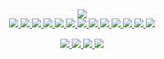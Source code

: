 <div align="center">
  <picture>
    <source media="(prefers-color-scheme: dark)" 
      srcset="https://github-readme-stats-guylepage3.vercel.app/api?username=guylepage3&show_icons=false&bg_color=000000&title_color=ffffff&icon_color=ffffff&text_color=ffffff&hide_border=true&border_color=31363c&count_private=true&include_all_commits=true&hide=contribs&custom_title=GitHub%20Stats&ring_color=ffffff&card_width=290">
    <img src="https://github-readme-stats-guylepage3.vercel.app/api?username=guylepage3&show_icons=false&bg_color=1f6feb&title_color=ffffff&icon_color=ffffff&text_color=ffffff&hide_border=true&border_color=d1d7dd&count_private=true&include_all_commits=true&hide=contribs&custom_title=GitHub%20Stats&ring_color=ffffff&card_width=290">
  </picture>
</div>

<div align="center" style="display: inline_block">
  <a href="https://developer.mozilla.org/en-US/docs/Learn/Getting_started_with_the_web/JavaScript_basics" target="_blank">
    <picture>
      <source 
        media="(prefers-color-scheme: dark)" 
        srcset="https://img.shields.io/badge/JavaScript-000000?style=for-the-badge&logo=javascript&logoColor=white">
      <img src="https://img.shields.io/badge/JavaScript-1f6feb?style=for-the-badge&logo=javascript&logoColor=white">
    </picture>
  </a>
  <a href="https://www.typescriptlang.org/" target="_blank">
    <picture>
      <source 
        media="(prefers-color-scheme: dark)" 
        srcset="https://img.shields.io/badge/TypeScript-000000?style=for-the-badge&logo=typescript&logoColor=white">
      <img src="https://img.shields.io/badge/TypeScript-1f6feb?style=for-the-badge&logo=typescript&logoColor=white">
    </picture>
  </a>
  <a href="https://nextjs.org/" target="_blank">
    <picture>
      <source 
        media="(prefers-color-scheme: dark)" 
        srcset="https://img.shields.io/badge/NextJS-000000?style=for-the-badge&logo=next.js&logoColor=white">
      <img src="https://img.shields.io/badge/NextJS-1f6feb?style=for-the-badge&logo=next.js&logoColor=white">
    </picture>
  </a>
  <a href="https://react.dev/" target="_blank">
    <picture>
      <source 
        media="(prefers-color-scheme: dark)" 
        srcset="https://img.shields.io/badge/React-000000?style=for-the-badge&logo=react&logoColor=white">
      <img src="https://img.shields.io/badge/React-1f6feb?style=for-the-badge&logo=react&logoColor=white">
    </picture>
  </a>
  <a href="https://developer.mozilla.org/en-US/docs/Glossary/HTML5" target="_blank">
    <picture>
      <source 
        media="(prefers-color-scheme: dark)" 
        srcset="https://img.shields.io/badge/HTML5-000000?style=for-the-badge&logo=html5&logoColor=white">
      <img src="https://img.shields.io/badge/HTML5-1f6feb?style=for-the-badge&logo=html5&logoColor=white">
    </picture>
  </a>
  <a href="https://github.com/css-modules/css-modules" target="_blank">
    <picture>
      <source 
        media="(prefers-color-scheme: dark)" 
        srcset="https://img.shields.io/badge/CSS%20Modules-000000?style=for-the-badge&logo=cssmodules&logoColor=white">
      <img src="https://img.shields.io/badge/CSS%20Modules-1f6feb?style=for-the-badge&logo=cssmodules&logoColor=white">
    </picture>
  </a>
  <a href="https://postcss.org/" target="_blank">
    <picture>
      <source 
        media="(prefers-color-scheme: dark)" 
        srcset="https://img.shields.io/badge/PostCSS-000000?style=for-the-badge&logo=postcss&logoColor=white">
      <img src="https://img.shields.io/badge/PostCSS-1f6feb?style=for-the-badge&logo=postcss&logoColor=white">
    </picture>
  </a>
  <a href="https://github.com/postcss/autoprefixer" target="_blank">
    <picture>
      <source 
        media="(prefers-color-scheme: dark)" 
        srcset="https://img.shields.io/badge/Autoprefixer-000000?style=for-the-badge&logo=autoprefixer&logoColor=white">
      <img src="https://img.shields.io/badge/Autoprefixer-1f6feb?style=for-the-badge&logo=autoprefixer&logoColor=white">
    </picture>
  </a>
  <a href="https://developer.mozilla.org/en-US/docs/Web/CSS" target="_blank">
    <picture>
      <source 
        media="(prefers-color-scheme: dark)" 
        srcset="https://img.shields.io/badge/CSS3-000000?style=for-the-badge&logo=css3&logoColor=white">
      <img src="https://img.shields.io/badge/CSS3-1f6feb?style=for-the-badge&logo=css3&logoColor=white">
    </picture>
  </a>
  <a href="https://vercel.com/" target="_blank">
    <picture>
      <source 
        media="(prefers-color-scheme: dark)" 
        srcset="https://img.shields.io/badge/Vercel-000000?style=for-the-badge&logo=vercel&logoColor=white">
      <img src="https://img.shields.io/badge/Vercel-1f6feb?style=for-the-badge&logo=vercel&logoColor=white">
    </picture>
  </a>
  <a href="https://pnpm.io/" target="_blank">
    <picture>
      <source 
        media="(prefers-color-scheme: dark)" 
        srcset="https://img.shields.io/badge/pnpm-000000?style=for-the-badge&logo=pnpm&logoColor=white">
      <img src="https://img.shields.io/badge/pnpm-1f6feb?style=for-the-badge&logo=pnpm&logoColor=white">
    </picture>
  </a>
  <a href="https://git-scm.com/" target="_blank">
    <picture>
      <source 
        media="(prefers-color-scheme: dark)" 
        srcset="https://img.shields.io/badge/GIT-000000?style=for-the-badge&logo=git&logoColor=white">
      <img src="https://img.shields.io/badge/GIT-1f6feb?style=for-the-badge&logo=git&logoColor=white">
    </picture>
  </a>
  <a href="https://stackshare.io/guylepage33/guylepage-com" target="_blank">
    <picture>
      <source 
        media="(prefers-color-scheme: dark)" 
        srcset="https://img.shields.io/badge/StackShare-000000?style=for-the-badge&logo=stackshare&logoColor=white">
      <img src="https://img.shields.io/badge/StackShare-1f6feb?style=for-the-badge&logo=stackshare&logoColor=white">
    </picture>
  </a>
</div>
<br/>
<div align="center">
    <a href="https://guylepage.com" target="_blank">
      <picture>
        <source 
          media="(prefers-color-scheme: dark)" 
          srcset="https://img.shields.io/badge/guylepage.com-000000?style=for-the-badge&logoColor=white">
        <img src="https://img.shields.io/badge/guylepage.com-1f6feb?style=for-the-badge&logoColor=white">
      </picture>
    </a>
    <a href="https://twitter.com/guylepage3" target="_blank">
      <picture>
        <source 
          media="(prefers-color-scheme: dark)" 
          srcset="https://img.shields.io/badge/Twitter-000000?style=for-the-badge&logo=twitter&logoColor=white">
        <img src="https://img.shields.io/badge/Twitter-1f6feb?style=for-the-badge&logo=twitter&logoColor=white">
      </picture>
    </a>
    <a href="https://www.linkedin.com/in/guylepage/" target="_blank">
      <picture>
        <source 
          media="(prefers-color-scheme: dark)" 
          srcset="https://img.shields.io/badge/LinkedIn-000000?style=for-the-badge&logo=linkedin&logoColor=white">
        <img src="https://img.shields.io/badge/LinkedIn-1f6feb?style=for-the-badge&logo=linkedin&logoColor=white">
      </picture>
    </a>
    <a href="https://www.buymeacoffee.com/guylepage3" target="_blank">
      <picture>
        <source 
          media="(prefers-color-scheme: dark)" 
          srcset="https://img.shields.io/badge/Buy%20Me%20a%20Coffee-000000?style=for-the-badge&logoColor=white">
        <img src="https://img.shields.io/badge/Buy%20Me%20a%20Coffee-1f6feb?style=for-the-badge&logoColor=white">
      </picture>
    </a>
</div>
